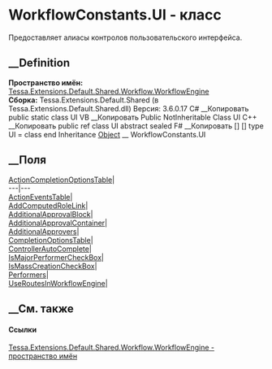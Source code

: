 # WorkflowConstants.UI - класс
Предоставляет алиасы контролов пользовательского интерфейса.
## __Definition
 **Пространство имён:**
[Tessa.Extensions.Default.Shared.Workflow.WorkflowEngine](N_Tessa_Extensions_Default_Shared_Workflow_WorkflowEngine.htm)  
 **Сборка:** Tessa.Extensions.Default.Shared (в
Tessa.Extensions.Default.Shared.dll) Версия: 3.6.0.17
C# __Копировать
     public static class UI
VB __Копировать
     Public NotInheritable Class UI
C++ __Копировать
     public ref class UI abstract sealed
F# __Копировать
     [<AbstractClassAttribute>]
    [<SealedAttribute>]
    type UI = class end
Inheritance
    [Object](https://learn.microsoft.com/dotnet/api/system.object) __ WorkflowConstants.UI
##  __Поля
[ActionCompletionOptionsTable](F_Tessa_Extensions_Default_Shared_Workflow_WorkflowEngine_WorkflowConstants_UI_ActionCompletionOptionsTable.htm)|  
---|---  
[ActionEventsTable](F_Tessa_Extensions_Default_Shared_Workflow_WorkflowEngine_WorkflowConstants_UI_ActionEventsTable.htm)|  
[AddComputedRoleLink](F_Tessa_Extensions_Default_Shared_Workflow_WorkflowEngine_WorkflowConstants_UI_AddComputedRoleLink.htm)|  
[AdditionalApprovalBlock](F_Tessa_Extensions_Default_Shared_Workflow_WorkflowEngine_WorkflowConstants_UI_AdditionalApprovalBlock.htm)|  
[AdditionalApprovalContainer](F_Tessa_Extensions_Default_Shared_Workflow_WorkflowEngine_WorkflowConstants_UI_AdditionalApprovalContainer.htm)|  
[AdditionalApprovers](F_Tessa_Extensions_Default_Shared_Workflow_WorkflowEngine_WorkflowConstants_UI_AdditionalApprovers.htm)|  
[CompletionOptionsTable](F_Tessa_Extensions_Default_Shared_Workflow_WorkflowEngine_WorkflowConstants_UI_CompletionOptionsTable.htm)|  
[ControllerAutoComplete](F_Tessa_Extensions_Default_Shared_Workflow_WorkflowEngine_WorkflowConstants_UI_ControllerAutoComplete.htm)|  
[IsMajorPerformerCheckBox](F_Tessa_Extensions_Default_Shared_Workflow_WorkflowEngine_WorkflowConstants_UI_IsMajorPerformerCheckBox.htm)|  
[IsMassCreationCheckBox](F_Tessa_Extensions_Default_Shared_Workflow_WorkflowEngine_WorkflowConstants_UI_IsMassCreationCheckBox.htm)|  
[Performers](F_Tessa_Extensions_Default_Shared_Workflow_WorkflowEngine_WorkflowConstants_UI_Performers.htm)|  
[UseRoutesInWorkflowEngine](F_Tessa_Extensions_Default_Shared_Workflow_WorkflowEngine_WorkflowConstants_UI_UseRoutesInWorkflowEngine.htm)|  
## __См. также
#### Ссылки
[Tessa.Extensions.Default.Shared.Workflow.WorkflowEngine - пространство
имён](N_Tessa_Extensions_Default_Shared_Workflow_WorkflowEngine.htm)
